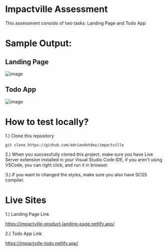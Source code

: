 # Impactville Assessment

This assessment consists of two tasks: Landing Page and Todo App

# Sample Output:

## Landing Page

![image](https://github.com/adriandotdev/impactville/assets/63532775/109721f6-ecb3-4348-a1f4-9b7f9f3ff320)


## Todo App

![image](https://github.com/adriandotdev/impactville/assets/63532775/9c72a8cc-5738-4939-b0f5-0177a47b608c)

# How to test locally?
1.) Clone this repository
```
git clone https://github.com/adriandotdev/impactville
```

2.) When you successfully cloned this project, make sure you have Live Server extension installed in your Visual Studio Code IDE, if you aren't using VSCode, you can right click, and run it in browser.

3.) If you want to changed the styles, make sure you also have SCSS compiler.

# Live Sites
1.) Landing Page Link

https://impactville-product-landing-page.netlify.app/

2.) Todo App Link

https://impactville-todo.netlify.app/
